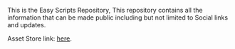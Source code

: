 This is the Easy Scripts Repository, This repository contains all the information that can be made public including but not limited to Social links and updates.

Asset Store link: <a href="https://assetstore.unity.com/packages/tools/gui/easy-scripts-template-to-script-tool-155636" target="_blank">here</a>.
